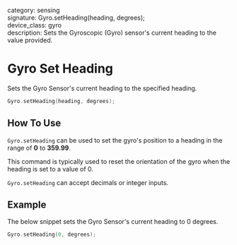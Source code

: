 category: sensing  
signature: Gyro.setHeading(heading, degrees);  
device_class: gyro  
description: Sets the Gyroscopic (Gyro) sensor's current heading to the value provided. 

# Gyro Set Heading

Sets the Gyro Sensor's current heading to the specified heading. 

```cpp
Gyro.setHeading(heading, degrees);
```

## How To Use

`Gyro.setHeading` can be used to set the gyro's position to a heading in the range of **0** to **359.99**. 

This command is typically used to reset the orientation of the gyro when the heading is set to a value of 0.

`Gyro.setHeading` can accept decimals or integer inputs.

## Example

The below snippet sets the Gyro Sensor's current heading to 0 degrees.

```cpp
Gyro.setHeading(0, degrees);
```

<advanced>
</advanced>